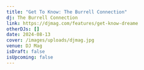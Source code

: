 ```yaml
---
title: "Get To Know: The Burrell Connection"
dj: The Burrell Connection
link: https://djmag.com/features/get-know-dreame
otherDJs: []
date: 2024-08-13
cover: /images/uploads/djmag.jpg
venue: DJ Mag
isDraft: false
isUpcoming: false
---
```

